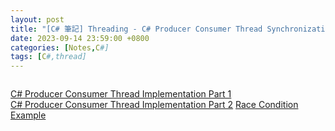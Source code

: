 ```yaml
---
layout: post
title: "[C# 筆記] Threading - C# Producer Consumer Thread Synchronization Issues"
date: 2023-09-14 23:59:00 +0800
categories: [Notes,C#]
tags: [C#,thread]
---
```


```c#

```

[C# Producer Consumer Thread Implementation Part 1](https://www.youtube.com/watch?v=6XV7o2VsMiI&list=PLRwVmtr-pp06KcX24ycbC-KkmAISAFKV5&index=12)       
[C# Producer Consumer Thread Implementation Part 2](https://www.youtube.com/watch?v=JXRSmlCFo1o&list=PLRwVmtr-pp06KcX24ycbC-KkmAISAFKV5&index=13) 
[Race Condition Example](https://www.youtube.com/watch?v=2AYwSAiO670&list=PLRwVmtr-pp06KcX24ycbC-KkmAISAFKV5&index=15&pp=iAQB)
